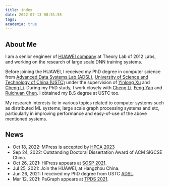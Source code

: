 ```yaml
---
title: index
date: 2022-07-13 08:51:55
tags:
academia: true
---
```


## About Me
I am a senior engineer of [HUAWEI company](https://www.huawei.com/) at Theory Lab of 2012 Labs, and working on the research of large scale DNN training systems.

Before joining the HUAWEI, I received my PhD degree in computer science from [Advanced Data Systems Lab (ADSL)](http://adsl.ustc.edu.cn/), [University of Science and Technology of China (USTC)](https://www.ustc.edu.cn/) under the supervision of [Yinlong Xu](http://cs.ustc.edu.cn/2020/0828/c23235a460084/page.htm) and [Cheng Li](http://staff.ustc.edu.cn/~chengli7/index.html). During my PhD study, I work closely with [Cheng Li](http://staff.ustc.edu.cn/~chengli7/index.html), [Feng Yan](https://www.cse.unr.edu/~fyan/index.html) and [Ruichuan Chen](https://www.ruichuan.org/). I obtained my B.S degree at USTC too.

My research interests lie in various topics related to computer systems such as distributed ML systems, large scale graph processing systems and etc, particularly in improving performance and easy-of-use of the above mentioned systems.

## News

- Oct 18, 2022: MPress is accepted by [HPCA 2023](https://hpca-conf.org/2023/)
- Sep 24, 2022: Outstanding Doctoral Dissertation Award of ACM SIGCSE China.
- Oct 26, 2021: HiPress appears at [SOSP 2021](https://sosp2021.mpi-sws.org/program.html).
- Jul 25, 2021: Join the HUAWEI, at Hangzhou China.
- Jun 26, 2021: I received my PhD degree from USTC [ADSL](http://adsl.ustc.edu.cn/).
- Mar 12, 2021: PaGraph appears at [TPDS 2021](https://ieeexplore.ieee.org/document/9376972).